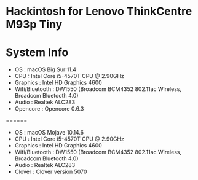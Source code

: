 Hackintosh for Lenovo ThinkCentre M93p Tiny
==

System Info
=====
* OS       : macOS Big Sur 11.4
* CPU      : Intel Core i5-4570T CPU @ 2.90GHz
* Graphics : Intel HD Graphics 4600
* Wifi/Bluetooth  : DW1550 (Broadcom BCM4352 802.11ac Wireless, Broadcom Bluetooth 4.0)
* Audio    : Realtek ALC283
* Opencore : Opencore 0.6.3

======
* OS       : macOS Mojave 10.14.6
* CPU      : Intel Core i5-4570T CPU @ 2.90GHz
* Graphics : Intel HD Graphics 4600
* Wifi/Bluetooth  : DW1550 (Broadcom BCM4352 802.11ac Wireless, Broadcom Bluetooth 4.0)
* Audio    : Realtek ALC283
* Clover   : Clover version 5070

